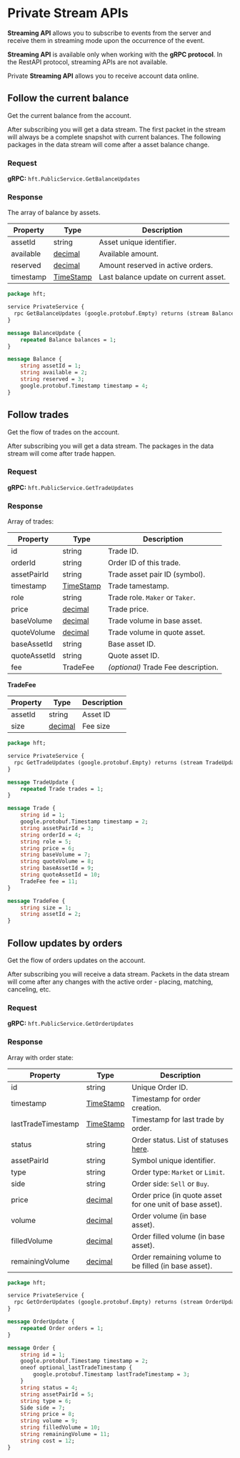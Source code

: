 # Private Stream APIs

**Streaming API** allows you to subscribe to events from the server and receive them in streaming mode upon the occurrence of the event.

**Streaming API** is available only when working with the **gRPC protocol**. In the RestAPI protocol, streaming APIs are not available.

Private **Streaming API** allows you to receive account data online.

## Follow the current balance

Get the current balance from the account.

After subscribing you will get a data stream. The first packet in the stream will always be a complete snapshot with current balances. The following packages in the data stream will come after a asset balance change.

### Request

**gRPC:** `hft.PublicService.GetBalanceUpdates`

### Response

The array of balance by assets.

Property | Type | Description
-------- | ---- | -----------
assetId | string | Asset unique identifier.
available | [decimal](#decimal-type) | Available amount.
reserved | [decimal](#decimal-type) | Amount reserved in active orders.
timestamp | [TimeStamp](#timestamp-type) | Last balance update on current asset.


```protobuf
package hft;

service PrivateService {
  rpc GetBalanceUpdates (google.protobuf.Empty) returns (stream BalanceUpdate);
}

message BalanceUpdate {
    repeated Balance balances = 1;
}

message Balance {
    string assetId = 1;
    string available = 2;
    string reserved = 3;
    google.protobuf.Timestamp timestamp = 4;
}
```

## Follow trades

Get the flow of trades on the account.

After subscribing you will get a data stream. The packages in the data stream will come after trade happen.

### Request

**gRPC:** `hft.PublicService.GetTradeUpdates`

### Response

Array of trades:

Property | Type | Description
-------- | ---- | -----------
id | string | Trade ID.
orderId | string | Order ID of this trade.
assetPairId | string | Trade asset pair ID (symbol).
timestamp | [TimeStamp](#timestamp-type) | Trade tamestamp.
role | string | Trade role. `Maker` or `Taker`.
price | [decimal](#decimal-type) | Trade price.
baseVolume | [decimal](#decimal-type) | Trade volume in base asset.
quoteVolume | [decimal](#decimal-type) | Trade volume in quote asset.
baseAssetId | string | Base asset ID.
quoteAssetId | string | Quote asset ID.
fee | TradeFee | *(optional)* Trade Fee description.

**TradeFee**

Property | Type | Description
-------- | ---- | -----------
assetId | string | Asset ID
size | [decimal](#decimal-type) | Fee size

```protobuf
package hft;

service PrivateService {
  rpc GetTradeUpdates (google.protobuf.Empty) returns (stream TradeUpdate);
}

message TradeUpdate {
    repeated Trade trades = 1;
}

message Trade {
    string id = 1;
    google.protobuf.Timestamp timestamp = 2;
    string assetPairId = 3;
    string orderId = 4;
    string role = 5;
    string price = 6;
    string baseVolume = 7;
    string quoteVolume = 8;
    string baseAssetId = 9;
    string quoteAssetId = 10;
    TradeFee fee = 11;
}

message TradeFee {
    string size = 1;
    string assetId = 2;
}
```

## Follow updates by orders

Get the flow of orders updates on the account.

After subscribing you will receive a data stream. Packets in the data stream will come after any changes with the active order - placing, matching, canceling, etc.

### Request

**gRPC:** `hft.PublicService.GetOrderUpdates`

### Response

Array with order state:

Property | Type | Description
-------- | ---- | -----------
id | string | Unique Order ID.
timestamp |  [TimeStamp](#timestamp-type) | Timestamp for order creation.
lastTradeTimestamp | [TimeStamp](#timestamp-type) | Timestamp for last trade by order.
status | string | Order status. List of statuses [here](#order-statuses).
assetPairId | string | Symbol unique identifier.
type | string | Order type: `Market` or `Limit`.
side | string | Order side: `Sell` or `Buy`.
price | [decimal](#decimal-type) | Order price (in quote asset for one unit of base asset).
volume | [decimal](#decimal-type) | Order volume (in base asset).
filledVolume | [decimal](#decimal-type) | Order filled volume (in base asset).
remainingVolume | [decimal](#decimal-type) | Order remaining volume to be filled (in base asset).

```protobuf
package hft;

service PrivateService {
  rpc GetOrderUpdates (google.protobuf.Empty) returns (stream OrderUpdate);
}

message OrderUpdate {
    repeated Order orders = 1;
}

message Order {
    string id = 1;
    google.protobuf.Timestamp timestamp = 2;
    oneof optional_lastTradeTimestamp {
        google.protobuf.Timestamp lastTradeTimestamp = 3;
    }
    string status = 4;
    string assetPairId = 5;
    string type = 6;
    Side side = 7;
    string price = 8;
    string volume = 9;
    string filledVolume = 10;
    string remainingVolume = 11;
    string cost = 12;
}
```


